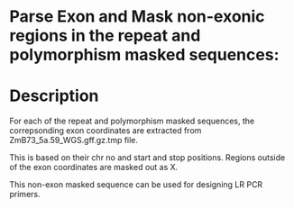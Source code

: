 Parse Exon and Mask non-exonic regions in the repeat and polymorphism masked sequences:
================================================

Description
================================================

For each of the repeat and polymorphism masked sequences, the correpsonding exon coordinates are extracted from ZmB73_5a.59_WGS.gff.gz.tmp file.

This is based on their chr no and start and stop positions. Regions outside of the exon coordinates are masked out as X.
                
This non-exon masked sequence can be used for designing LR PCR primers.

